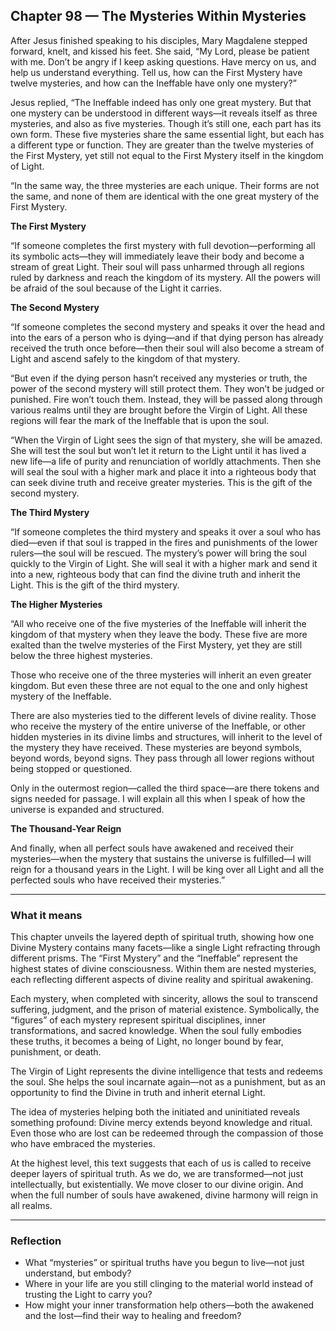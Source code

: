 ## Chapter 98 — The Mysteries Within Mysteries

After Jesus finished speaking to his disciples, Mary Magdalene stepped forward, knelt, and kissed his feet. She said, “My Lord, please be patient with me. Don’t be angry if I keep asking questions. Have mercy on us, and help us understand everything. Tell us, how can the First Mystery have twelve mysteries, and how can the Ineffable have only one mystery?”

Jesus replied, “The Ineffable indeed has only one great mystery. But that one mystery can be understood in different ways—it reveals itself as three mysteries, and also as five mysteries. Though it’s still one, each part has its own form. These five mysteries share the same essential light, but each has a different type or function. They are greater than the twelve mysteries of the First Mystery, yet still not equal to the First Mystery itself in the kingdom of Light.

“In the same way, the three mysteries are each unique. Their forms are not the same, and none of them are identical with the one great mystery of the First Mystery.

**The First Mystery**

“If someone completes the first mystery with full devotion—performing all its symbolic acts—they will immediately leave their body and become a stream of great Light. Their soul will pass unharmed through all regions ruled by darkness and reach the kingdom of its mystery. All the powers will be afraid of the soul because of the Light it carries.

**The Second Mystery**

“If someone completes the second mystery and speaks it over the head and into the ears of a person who is dying—and if that dying person has already received the truth once before—then their soul will also become a stream of Light and ascend safely to the kingdom of that mystery.

“But even if the dying person hasn’t received any mysteries or truth, the power of the second mystery will still protect them. They won’t be judged or punished. Fire won’t touch them. Instead, they will be passed along through various realms until they are brought before the Virgin of Light. All these regions will fear the mark of the Ineffable that is upon the soul.

“When the Virgin of Light sees the sign of that mystery, she will be amazed. She will test the soul but won’t let it return to the Light until it has lived a new life—a life of purity and renunciation of worldly attachments. Then she will seal the soul with a higher mark and place it into a righteous body that can seek divine truth and receive greater mysteries. This is the gift of the second mystery.

**The Third Mystery**

“If someone completes the third mystery and speaks it over a soul who has died—even if that soul is trapped in the fires and punishments of the lower rulers—the soul will be rescued. The mystery’s power will bring the soul quickly to the Virgin of Light. She will seal it with a higher mark and send it into a new, righteous body that can find the divine truth and inherit the Light. This is the gift of the third mystery.

**The Higher Mysteries**

“All who receive one of the five mysteries of the Ineffable will inherit the kingdom of that mystery when they leave the body. These five are more exalted than the twelve mysteries of the First Mystery, yet they are still below the three highest mysteries.

Those who receive one of the three mysteries will inherit an even greater kingdom. But even these three are not equal to the one and only highest mystery of the Ineffable.

There are also mysteries tied to the different levels of divine reality. Those who receive the mystery of the entire universe of the Ineffable, or other hidden mysteries in its divine limbs and structures, will inherit to the level of the mystery they have received. These mysteries are beyond symbols, beyond words, beyond signs. They pass through all lower regions without being stopped or questioned.

Only in the outermost region—called the third space—are there tokens and signs needed for passage. I will explain all this when I speak of how the universe is expanded and structured.

**The Thousand-Year Reign**

And finally, when all perfect souls have awakened and received their mysteries—when the mystery that sustains the universe is fulfilled—I will reign for a thousand years in the Light. I will be king over all Light and all the perfected souls who have received their mysteries.”

---

### What it means

This chapter unveils the layered depth of spiritual truth, showing how one Divine Mystery contains many facets—like a single Light refracting through different prisms. The “First Mystery” and the “Ineffable” represent the highest states of divine consciousness. Within them are nested mysteries, each reflecting different aspects of divine reality and spiritual awakening.

Each mystery, when completed with sincerity, allows the soul to transcend suffering, judgment, and the prison of material existence. Symbolically, the “figures” of each mystery represent spiritual disciplines, inner transformations, and sacred knowledge. When the soul fully embodies these truths, it becomes a being of Light, no longer bound by fear, punishment, or death.

The Virgin of Light represents the divine intelligence that tests and redeems the soul. She helps the soul incarnate again—not as a punishment, but as an opportunity to find the Divine in truth and inherit eternal Light.

The idea of mysteries helping both the initiated and uninitiated reveals something profound: Divine mercy extends beyond knowledge and ritual. Even those who are lost can be redeemed through the compassion of those who have embraced the mysteries.

At the highest level, this text suggests that each of us is called to receive deeper layers of spiritual truth. As we do, we are transformed—not just intellectually, but existentially. We move closer to our divine origin. And when the full number of souls have awakened, divine harmony will reign in all realms.

---

### Reflection

* What “mysteries” or spiritual truths have you begun to live—not just understand, but embody?
* Where in your life are you still clinging to the material world instead of trusting the Light to carry you?
* How might your inner transformation help others—both the awakened and the lost—find their way to healing and freedom?
